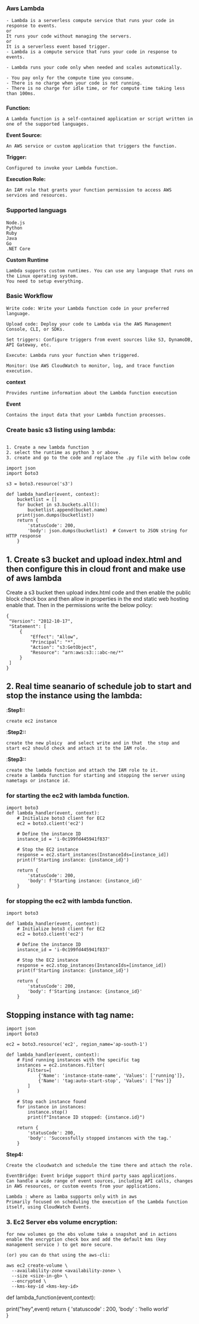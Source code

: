 ### Aws Lambda
```
- Lambda is a serverless compute service that runs your code in response to events.
or
It runs your code without managing the servers.
or 
It is a serverless event based trigger.
- Lambda is a compute service that runs your code in response to events.

- Lambda runs your code only when needed and scales automatically.

- You pay only for the compute time you consume.
- There is no charge when your code is not running.
- There is no charge for idle time, or for compute time taking less than 100ms.
```
### 
**Function:**
```
A Lambda function is a self-contained application or script written in one of the supported languages.
```
**Event Source:**
```
An AWS service or custom application that triggers the function.
```

**Trigger:**
```
Configured to invoke your Lambda function.
```
**Execution Role:**
``` 
An IAM role that grants your function permission to access AWS services and resources.
```
### Supported languags

```
Node.js
Python
Ruby
Java
Go
.NET Core
```

**Custom Runtime**
```
Lambda supports custom runtimes. You can use any language that runs on the Linux operating system.
You need to setup everything.
```

### Basic Workflow
```
Write code: Write your Lambda function code in your preferred language.

Upload code: Deploy your code to Lambda via the AWS Management Console, CLI, or SDKs.

Set triggers: Configure triggers from event sources like S3, DynamoDB, API Gateway, etc.

Execute: Lambda runs your function when triggered.

Monitor: Use AWS CloudWatch to monitor, log, and trace function execution.
```


**context**
```
Provides runtime information about the Lambda function execution
```
**Event**
```
Contains the input data that your Lambda function processes.
```



### Create basic s3 listing using lambda:
```

1. Create a new lambda function
2. select the runtime as python 3 or above.
3. create and go to the code and replace the .py file with below code
```
```
import json
import boto3

s3 = boto3.resource('s3')

def lambda_handler(event, context):
    bucketlist = []
    for bucket in s3.buckets.all():
        bucketlist.append(bucket.name)
    print(json.dumps(bucketlist))
    return {
        'statusCode': 200,
        'body': json.dumps(bucketlist)  # Convert to JSON string for HTTP response
    }
```


## 1. Create s3 bucket and upload index.html and then configure this in cloud front and make use of aws lambda
   Create a s3 bucket then upload index.html code and then enable the public block check box and then allow in properties in the end static web hosting enable that.
   Then in the permissions write the below policy:
   ```
   {
    "Version": "2012-10-17",
    "Statement": [
        {
            "Effect": "Allow",
            "Principal": "*",
            "Action": "s3:GetObject",
            "Resource": "arn:aws:s3:::abc-ne/*"
        }
    ]
}
```

## 2. Real time seanario of  schedule job to start and stop the instance using the lambda:

:**Step1::**
```
create ec2 instance
```

:**Step2::**
```
create the new ploicy  and select write and in that  the stop and start ec2 should check and attach it to the IAM role.
```
:**Step3::**
```
create the lambda function and attach the IAM role to it.
create a lambda function for starting and stopping the server using nametags or instance id.
```

### for starting the ec2 with lambda function.
```
import boto3
def lambda_handler(event, context):
    # Initialize boto3 client for EC2
    ec2 = boto3.client('ec2')
    
    # Define the instance ID
    instance_id = 'i-0c199fd445941f837'
    
    # Stop the EC2 instance
    response = ec2.start_instances(InstanceIds=[instance_id])
    print(f'Starting instance: {instance_id}')
    
    return {
        'statusCode': 200,
        'body': f'Starting instance: {instance_id}'
    }
```
### for stopping the ec2 with lambda function.
```
import boto3

def lambda_handler(event, context):
    # Initialize boto3 client for EC2
    ec2 = boto3.client('ec2')
    
    # Define the instance ID
    instance_id = 'i-0c199fd445941f837'
    
    # Stop the EC2 instance
    response = ec2.stop_instances(InstanceIds=[instance_id])
    print(f'Starting instance: {instance_id}')
    
    return {
        'statusCode': 200,
        'body': f'Starting instance: {instance_id}'
    }
```
## Stopping instance with tag name:
```
import json
import boto3

ec2 = boto3.resource('ec2', region_name='ap-south-1')

def lambda_handler(event, context):
    # Find running instances with the specific tag
    instances = ec2.instances.filter(
        Filters=[
            {'Name': 'instance-state-name', 'Values': ['running']},
            {'Name': 'tag:auto-start-stop', 'Values': ['Yes']}
        ]
    )
    
    # Stop each instance found
    for instance in instances:
        instance.stop()
        print(f"Instance ID stopped: {instance.id}")
    
    return {
        'statusCode': 200,
        'body': 'Successfully stopped instances with the tag.'
    }
```


**Step4:**
```
Create the cloudwatch and schedule the time there and attach the role.
```
```
EventBridge: Event bridge support third party saas applications.
Can handle a wide range of event sources, including API calls, changes in AWS resources, or custom events from your applications.
```
```
Lambda : where as lamba supports only with in aws 
Primarily focused on scheduling the execution of the Lambda function itself, using CloudWatch Events.
```


### 3. Ec2 Server ebs volume encryption:
```
for new volumes go the ebs volume take a snapshot and in actions enable the encryption check box and add the default kms (key management service ) to get more secure.

(or) you can do that using the aws-cli:

aws ec2 create-volume \
  --availability-zone <availability-zone> \
  --size <size-in-gb> \
  --encrypted \
  --kms-key-id <kms-key-id>
  ```



def lambda_function(event,context):

print("hey",event)
return
{
'statuscode' : 200,
'body' : 'hello world'    
}